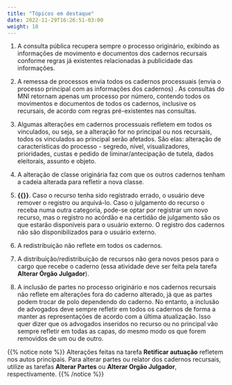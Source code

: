 ```yaml
---
title: "Tópicos em destaque"
date: 2022-11-29T16:26:51-03:00
weight: 10
---
```


1. A consulta pública recupera sempre o processo originário, exibindo as informações de movimento e documentos dos cadernos recursais conforme regras já existentes relacionadas à publicidade das informações. 

1. A remessa de processos envia todos os cadernos processuais (envia o processo principal com as informações dos cadernos) . As consultas do MNI retornam apenas um processo por número, contendo todos os movimentos e documentos de todos os cadernos, inclusive os recursais, de acordo com regras pré-existentes nas consultas. 
1. Algumas alterações em cadernos processuais refletem em todos os vinculados, ou seja, se a alteração for no principal ou nos recursais, todos os vinculados ao principal serão afetados. São elas: alteração de características do processo - segredo, nível, visualizadores, prioridades, custas e pedido de liminar/antecipação de tutela, dados eleitorais, assunto e objeto.
1. A alteração de classe originária faz com que os outros cadernos tenham a cadeia alterada para refletir a nova classe.
1. **{{<marcar texto="NÃO É POSSÍVEL ALTERAR A CLASSE DOS RECURSOS">}}**. Caso o recurso tenha sido registrado errado, o usuário deve remover o registro ou arquivá-lo. Caso o julgamento do recurso o receba numa outra categoria, pode-se optar por registrar um novo recurso, mas o registro no acórdão e na certidão de julgamento são os que estarão disponíveis para o usuário externo. O registro dos cadernos não são disponibilizados para o usuário externo.
1. A redistribuição não reflete em todos os cadernos.
1. A distribuição/redistribuição de recursos não gera novos pesos para o cargo que recebe o caderno (essa atividade deve ser feita pela tarefa **Alterar Órgão Julgador**).
1. A inclusão de partes no processo originário e nos cadernos recursais não reflete em alterações fora do caderno alterado, já que as partes podem trocar de polo dependendo do caderno. No entanto, a inclusão de advogados deve sempre refletir em todos os cadernos de forma a manter as representações de acordo com a última atualização. Isso quer dizer que os advogados inseridos no recurso ou no principal vão sempre refletir em todas as capas, do mesmo modo os que forem removidos de um ou de outro.

{{% notice note %}}
Alterações feitas na tarefa **Retificar autuação** refletem nos autos principais. Para alterar partes ou relator dos cadernos recursais, utilize as tarefas **Alterar Partes** ou **Alterar Orgão Julgador**, respectivamente. 
{{% /notice %}}
